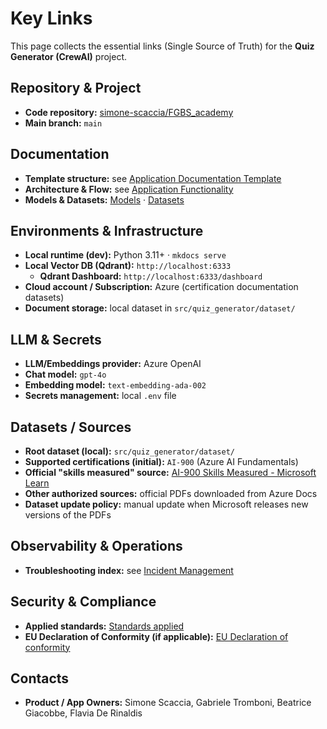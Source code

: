 # Key Links

This page collects the essential links (Single Source of Truth) for the **Quiz Generator (CrewAI)** project.

## Repository & Project

- **Code repository:** [simone-scaccia/FGBS_academy](https://github.com/simone-scaccia/FGBS_academy)  
- **Main branch:** `main`  

## Documentation

- **Template structure:** see [Application Documentation Template](index.md)  
- **Architecture & Flow:** see [Application Functionality](application-functionality.md)  
- **Models & Datasets:** [Models](models.md) · [Datasets](datasets.md)

## Environments & Infrastructure

- **Local runtime (dev):** Python 3.11+ · `mkdocs serve`  
- **Local Vector DB (Qdrant):** `http://localhost:6333`  
  - **Qdrant Dashboard:** `http://localhost:6333/dashboard`  
- **Cloud account / Subscription:** Azure (certification documentation datasets)  
- **Document storage:** local dataset in `src/quiz_generator/dataset/`

## LLM & Secrets

- **LLM/Embeddings provider:** Azure OpenAI  
- **Chat model:** `gpt-4o`  
- **Embedding model:** `text-embedding-ada-002`  
- **Secrets management:** local `.env` file   

## Datasets / Sources

- **Root dataset (local):** `src/quiz_generator/dataset/`  
- **Supported certifications (initial):** `AI-900` (Azure AI Fundamentals)  
- **Official "skills measured" source:** [AI-900 Skills Measured - Microsoft Learn](https://learn.microsoft.com/en-us/credentials/certifications/exams/ai-900/)  
- **Other authorized sources:** official PDFs downloaded from Azure Docs  
- **Dataset update policy:** manual update when Microsoft releases new versions of the PDFs

## Observability & Operations

- **Troubleshooting index:** see [Incident Management](troubleshooting/deployment.md)

## Security & Compliance

- **Applied standards:** [Standards applied](standards-applied.md)  
- **EU Declaration of Conformity (if applicable):** [EU Declaration of conformity](eu-declaration-of-conformity.md)  

## Contacts

- **Product / App Owners:** Simone Scaccia, Gabriele Tromboni, Beatrice Giacobbe, Flavia De Rinaldis  
